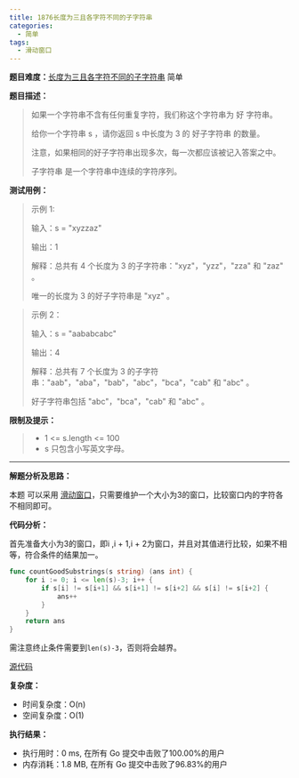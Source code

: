 ```yaml
---
title: 1876长度为三且各字符不同的子字符串
categories:
  - 简单
tags:
  - 滑动窗口
---
```


**题目难度：**[长度为三且各字符不同的子字符串](https://leetcode.cn/problems/substrings-of-size-three-with-distinct-characters/) 简单

**题目描述：**

> 如果一个字符串不含有任何重复字符，我们称这个字符串为 好 字符串。
>
> 给你一个字符串 s ，请你返回 s 中长度为 3 的 好子字符串 的数量。
>
> 注意，如果相同的好子字符串出现多次，每一次都应该被记入答案之中。
>
> 子字符串 是一个字符串中连续的字符序列。

**测试用例：**

> 示例 1:
>
> 输入：s = "xyzzaz"
> 
> 输出：1
> 
> 解释：总共有 4 个长度为 3 的子字符串："xyz"，"yzz"，"zza" 和 "zaz" 。
> 
> 唯一的长度为 3 的好子字符串是 "xyz" 。
 
> 示例 2：
>
> 
> 输入：s = "aababcabc"
> 
> 输出：4
> 
> 解释：总共有 7 个长度为 3 的子字符串："aab"，"aba"，"bab"，"abc"，"bca"，"cab" 和 "abc" 。
> 
> 好子字符串包括 "abc"，"bca"，"cab" 和 "abc" 。

**限制及提示：**
> - 1 <= s.length <= 100
> - s 只包含小写英文字母。

---
**解题分析及思路：**

本题 可以采用 [滑动窗口](/window)，只需要维护一个大小为3的窗口，比较窗口内的字符各不相同即可。


**代码分析：**

首先准备大小为3的窗口，即i ,i + 1,i + 2为窗口，并且对其值进行比较，如果不相等，符合条件的结果加一。
```go
func countGoodSubstrings(s string) (ans int) {
	for i := 0; i <= len(s)-3; i++ {
		if s[i] != s[i+1] && s[i+1] != s[i+2] && s[i] != s[i+2] {
			ans++
		}
	}
	return ans
}
```
需注意终止条件需要到`len(s)-3`，否则将会越界。


[源代码](https://github.com/lomtom/algorithm-go/blob/main/leetcode/1876长度为三且各字符不同的子字符串_test.go)

**复杂度：**
- 时间复杂度：O(n)
- 空间复杂度：O(1)

**执行结果：**

- 执行用时：0 ms, 在所有 Go 提交中击败了100.00%的用户
- 内存消耗：1.8 MB, 在所有 Go 提交中击败了96.83%的用户
